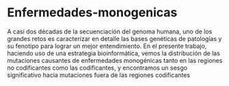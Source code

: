 # Enfermedades-monogenicas

A casi dos décadas de la secuenciación del genoma humana, uno de los grandes retos es caracterizar en detalle las bases genéticas de patologías y su fenotipo para lograr un mejor entendimiento. En el presente trabajo, haciendo uso de una estrategia bioinformática, vemos la distribución de las mutaciones causantes de enfermedades monogénicas tanto en las regiones no codificantes como las codificantes, y encontramos un sesgo significativo hacia mutaciones fuera de las regiones codificantes

